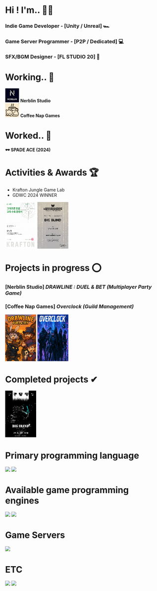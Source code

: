 # Hi ! I'm.. 🙋‍♂️
### Indie Game Developer - [Unity / Unreal] 🏎
### Game Server Programmer - [P2P / Dedicated] 💻
### SFX/BGM Designer - [FL STUDIO 20] 🎺

# Working.. 💪
<img src="./assets/Nerblin.png" style="width:45px; height:45px; image-rendering: pixelated;" /> **Nerblin Studio**<br>
<img src="./assets/CoffeeNap.PNG" style="width:45px; height:45px; image-rendering: pixelated;" /> **Coffee Nap Games**

# Worked.. 🦾
**🕶 SPADE ACE (2024)**<br>

# Activities & Awards 🏆
- Krafton Jungle Game Lab
- GDWC 2024 WINNER

<img src="./assets/GameLab.png" style="width:100px; height:150px; image-rendering: pixelated;"/> <img src="./assets/GDWC2024.png" style="width:100px; height:150px; image-rendering: pixelated;"/>

# Projects in progress ⭕
### [Nerblin Studio] ***DRAWLINE : DUEL & BET (Multiplayer Party Game)***<br>
### [Coffee Nap Games] ***Overclock (Guild Management)***
<img src="./assets/DRAWLINE.png" style="width:100px; height:150px; image-rendering: pixelated;"/> <img src="./assets/overclock.png" style="width:100px; height:150px; image-rendering: pixelated;"/>

# Completed projects ✔
<img src="./assets/BigBlind.png" style="width:100px; height:150px; image-rendering: pixelated;"/>

# Primary programming language
![](https://img.shields.io/badge/C%2B%2B-00599C?style=for-the-badge&logo=c%2B%2B&logoColor=white)
![](https://img.shields.io/badge/C%23-239120?style=for-the-badge&logo=c-sharp&logoColor=white)

# Available game programming engines
![](https://img.shields.io/badge/Unity-100000?style=for-the-badge&logo=unity&logoColor=white)
![](https://img.shields.io/badge/unrealengine-%23313131.svg?style=for-the-badge&logo=unrealengine&logoColor=white)

# Game Servers 
![](https://img.shields.io/badge/Amazon_AWS-232F3E?style=for-the-badge&logo=amazon-aws&logoColor=white)

# ETC
![](https://img.shields.io/badge/Adobe%20Photoshop-31A8FF?style=for-the-badge&logo=Adobe%20Photoshop&logoColor=black)
![](https://img.shields.io/badge/Adobe%20Premiere%20Pro-9999FF?style=for-the-badge&logo=Adobe%20Premiere%20Pro&logoColor=white)

<!--
**YoonHub/YoonHub** is a ✨ _special_ ✨ repository because its `README.md` (this file) appears on your GitHub profile.

Here are some ideas to get you started:

- 🔭 I’m currently working on ...
- 🌱 I’m currently learning ...
- 👯 I’m looking to collaborate on ...
- 🤔 I’m looking for help with ...
- 💬 Ask me about ...
- 📫 How to reach me: ...
- 😄 Pronouns: ...
- ⚡ Fun fact: ...
-->
